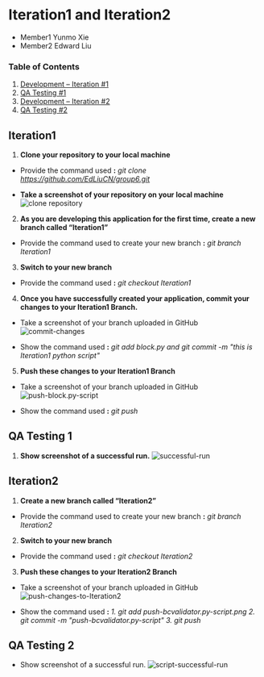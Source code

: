 # Iteration1 and Iteration2
- Member1 Yunmo Xie
- Member2 Edward Liu

### Table of Contents
1. [Development – Iteration #1](#iteration1)
2. [QA Testing #1](#qa-testing-1)
3. [Development – Iteration #2](#iteration2)
4. [QA Testing #2](#qa-testing-2)

## Iteration1
1. **Clone your repository to your local machine**
- Provide the command used **:** *git clone https://github.com/EdLiuCN/group6.git*


- **Take a screenshot of your repository on your local machine**
![clone repository](https://github.com/EdLiuCN/group6/blob/main/Development%20%E2%80%93%20Iteration%20%231%20and%20Iteration%20%232/clone%20repo.png)


2. **As you are developing this application for the first time, create a new branch called “Iteration1”**
- Provide the command used to create your new branch **:** *git branch Iteration1*


3. **Switch to your new branch** 
- Provide the command used **:** *git checkout Iteration1*


4. **Once you have successfully created your application, commit your changes to your Iteration1 Branch.**
- Take a screenshot of your branch uploaded in GitHub
![commit-changes](https://github.com/EdLiuCN/group6/blob/main/Development%20%E2%80%93%20Iteration%20%231%20and%20Iteration%20%232/commit-changes-to-Iteration1-Branch.png)


- Show the command used **:**  *git add block.py and git commit -m "this is Iteration1 python script"*


5. **Push these changes to your Iteration1 Branch**
- Take a screenshot of your branch uploaded in GitHub
![push-block.py-script](https://github.com/EdLiuCN/group6/blob/main/Development%20%E2%80%93%20Iteration%20%231%20and%20Iteration%20%232/uploaded%20Iteration1%20script.PNG)

- Show the command used **:** *git push*


## QA Testing 1
1. **Show screenshot of a successful run.**
![successful-run](https://github.com/EdLiuCN/group6/blob/main/Development%20%E2%80%93%20Iteration%20%231%20and%20Iteration%20%232/block.py-successful-run.png)

## Iteration2
1. **Create a new branch called “Iteration2”**
- Provide the command used to create your new branch **:** *git branch Iteration2*


2. **Switch to your new branch**
- Provide the command used **:** *git checkout Iteration2*

3. **Push these changes to your Iteration2 Branch**
- Take a screenshot of your branch uploaded in GitHub
![push-changes-to-Iteration2](https://github.com/EdLiuCN/group6/blob/main/Development%20%E2%80%93%20Iteration%20%231%20and%20Iteration%20%232/push-bcvalidator.py-script.png)

- Show the command used **:** 
*1. git add push-bcvalidator.py-script.png*
*2. git commit -m "push-bcvalidator.py-script"*
*3. git push*

## QA Testing 2
- Show screenshot of a successful run.
![script-successful-run](https://github.com/EdLiuCN/group6/blob/main/Development%20%E2%80%93%20Iteration%20%231%20and%20Iteration%20%232/bcvalidator.py-successful-run.png)








